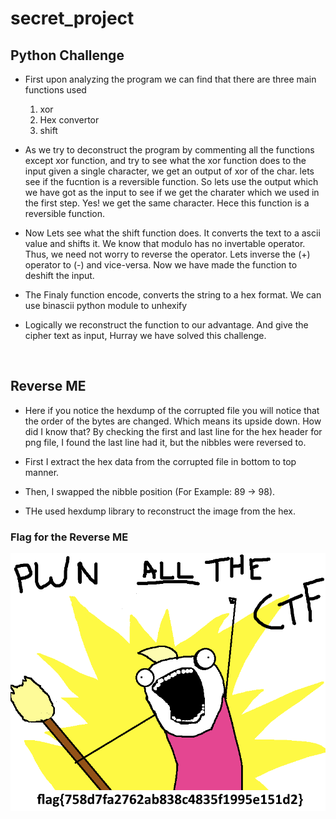 # secret_project


## Python Challenge

- First upon analyzing the program we can find that there are three main functions used
  1. xor
  2. Hex convertor
  3. shift 
  
 - As we try to deconstruct the program by commenting all the functions except xor function, and try to see what the xor function does to the input given a single character,
   we get an output of xor of the char. lets see if the fucntion is a reversible function. So lets use the output which we have got as the input to see if we get the charater
   which we used in the first step. Yes! we get the same character. Hece this function is a reversible function.
  
 - Now Lets see what the shift function does. It converts the text to a ascii value and shifts it. We know that modulo has no invertable operator. Thus, we need not worry to 
   reverse the operator. Lets inverse the (+) operator to (-) and vice-versa. Now we have made the function to deshift the input.
   
  - The Finaly function encode, converts the string to a hex format. We can use binascii python module to unhexify
  
  - Logically we reconstruct the function to our advantage. And give the cipher text as input, Hurray we have solved this challenge. 
  
  </br >
  
  
## Reverse ME

- Here if you notice the hexdump of the corrupted file you will notice that the order of the bytes are changed. Which means its upside down. How did I know that?
  By checking the first and last line for the hex header for png file, I found the last line had it, but the nibbles were reversed to.
 
- First I extract the hex data from the corrupted file in bottom to top manner.
- Then, I swapped the nibble position (For Example: 89 -> 98).
- THe used hexdump library to reconstruct the image from the hex.

### Flag for the Reverse ME

![ReverseMEFlag](/Reverse_nibbiles/image.png)

